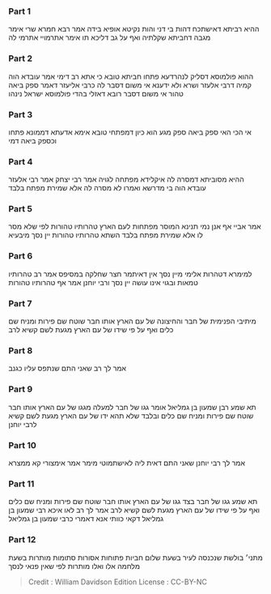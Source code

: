 
### Part 1
ההיא רביתא דאישתכח דהות בי דני והות נקיטא אופיא בידה אמר רבא חמרא שרי אימר מגבה דחביתא שקלתיה ואף על גב דליכא תו אימר אתרמויי אתרמי לה

### Part 2
ההוא פולמוסא דסליק לנהרדעא פתחו חביתא טובא כי אתא רב דימי אמר עובדא הוה קמיה דרבי אלעזר ושרא ולא ידענא אי משום דסבר לה כרבי אליעזר דאמר ספק ביאה טהור אי משום דסבר רובא דאזלי בהדי פולמוסא ישראל נינהו

### Part 3
אי הכי האי ספק ביאה ספק מגע הוא כיון דמפתחי טובא אימא אדעתא דממונא פתחו וכספק ביאה דמי

### Part 4
ההיא מסוביתא דמסרה לה איקלידא מפתחה לגויה אמר רבי יצחק אמר רבי אלעזר עובדא הוה בי מדרשא ואמרו לא מסרה לה אלא שמירת מפתח בלבד 

### Part 5
אמר אביי אף אנן נמי תנינא המוסר מפתחות לעם הארץ טהרותיו טהורות לפי שלא מסר לו אלא שמירת מפתח בלבד השתא טהרותיו טהורות יין נסך מיבעיא

### Part 6
למימרא דטהרות אלימי מיין נסך אין דאיתמר חצר שחלקה במסיפס אמר רב טהרותיו טמאות ובגוי אינו עושה יין נסך ורבי יוחנן אמר אף טהרותיו טהורות 

### Part 7
מיתיבי הפנימית של חבר והחיצונה של עם הארץ אותו חבר שוטח שם פירות ומניח שם כלים ואף על פי שידו של עם הארץ מגעת לשם קשיא לרב 

### Part 8
אמר לך רב שאני התם שנתפס עליו כגנב 

### Part 9
תא שמע רבן שמעון בן גמליאל אומר גגו של חבר למעלה מגגו של עם הארץ אותו חבר שוטח שם פירות ומניח שם כלים ובלבד שלא תהא ידו של עם הארץ מגעת לשם קשיא לרבי יוחנן 

### Part 10
אמר לך רבי יוחנן שאני התם דאית ליה לאישתמוטי מימר אמר אימצורי קא ממצרא 

### Part 11
תא שמע גגו של חבר בצד גגו של עם הארץ אותו חבר שוטח שם פירות ומניח שם כלים ואף על פי שידו של עם הארץ מגעת לשם קשיא לרב אמר לך רב לאו איכא רבי שמעון בן גמליאל דקאי כוותי אנא דאמרי כרבי שמעון בן גמליאל

### Part 12
מתני׳ בולשת שנכנסה לעיר בשעת שלום חביות פתוחות אסורות סתומות מותרות בשעת מלחמה אלו ואלו מותרות לפי שאין פנאי לנסך

>Credit : William Davidson Edition
>License : CC-BY-NC